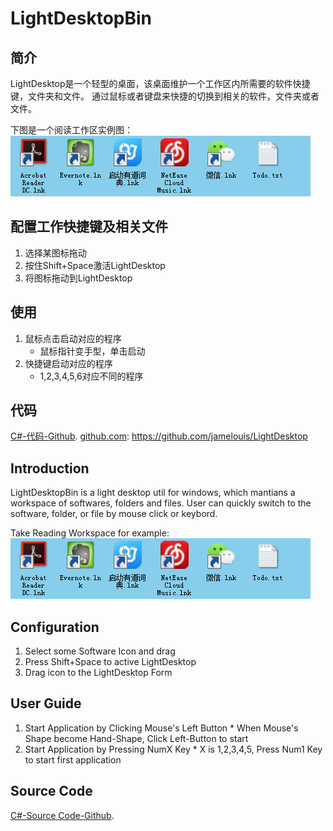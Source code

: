 # LightDesktopBin

## 简介
  LightDesktop是一个轻型的桌面，该桌面维护一个工作区内所需要的软件快捷键，文件夹和文件。
  通过鼠标或者键盘来快捷的切换到相关的软件，文件夹或者文件。

  下图是一个阅读工作区实例图：
  ![阅读工作区](img/reading-workspace.jpg "阅读工作区")
  
## 配置工作快捷键及相关文件
1. 选择某图标拖动
2. 按住Shift+Space激活LightDesktop
3. 将图标拖动到LightDesktop

## 使用 
  1. 鼠标点击启动对应的程序 
	  * 鼠标指针变手型，单击启动
  2. 快捷键启动对应的程序
	  * 1,2,3,4,5,6对应不同的程序
	  
## 代码
[C#-代码-Github][github.com].
[github.com]: https://github.com/jamelouis/LightDesktop


## Introduction
LightDesktopBin is a light desktop util for windows, which mantians a workspace of softwares, folders and files.
User can quickly switch to the software, folder, or file by mouse click or keybord.

Take Reading Workspace for example:
  ![Reading Workspace](img/reading-workspace.jpg "Reading Workspace")
  
## Configuration
1. Select some Software Icon and drag
2. Press Shift+Space to active LightDesktop
3. Drag icon to the LightDesktop Form

## User Guide
  1. Start Application by Clicking Mouse's Left Button
    * When Mouse's Shape become Hand-Shape, Click Left-Button to start
  2. Start Application by Pressing NumX Key
    * X is 1,2,3,4,5, Press Num1 Key to start first application
    
## Source Code
[C#-Source Code-Github][github.com].

[github.com]: https://github.com/jamelouis/LightDesktop
